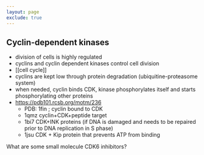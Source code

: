 ```yaml
---
layout: page
exclude: true
---
```

## Cyclin-dependent kinases

* division of cells is highly regulated
* cyclins and cyclin dependent kinases control cell division
* [[cell cycle]]
* cyclins are kept low through protein degradation (ubiquitine-proteasome system)
* when needed, cyclin binds CDK, kinase phosphorylates itself and starts phosphorylating other proteins
* https://pdb101.rcsb.org/motm/236
	* PDB: 1fin ; cyclin bound to CDK
	* 1qmz cyclin+CDK+peptide target
	* 1bi7 CDK+INK proteins (if DNA is damaged and needs to be repaired prior to DNA replication in S phase)
	* 1jsu CDK + Kip protein that prevents ATP from binding

What are some small molecule CDK6 inhibitors?
